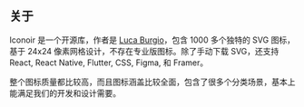 ## 关于

Iconoir 是一个开源库，作者是 [Luca Burgio](https://lucaburgio.com/)，包含 1000 多个独特的 SVG 图标，基于 24x24 像素网格设计，不存在专业版图标。除了手动下载 SVG，还支持 React, React Native, Flutter, CSS, Figma, 和 Framer。

整个图标质量都比较高，而且图标涵盖比较全面，包含了很多个分类场景，基本上能满足我们的开发和设计需要。